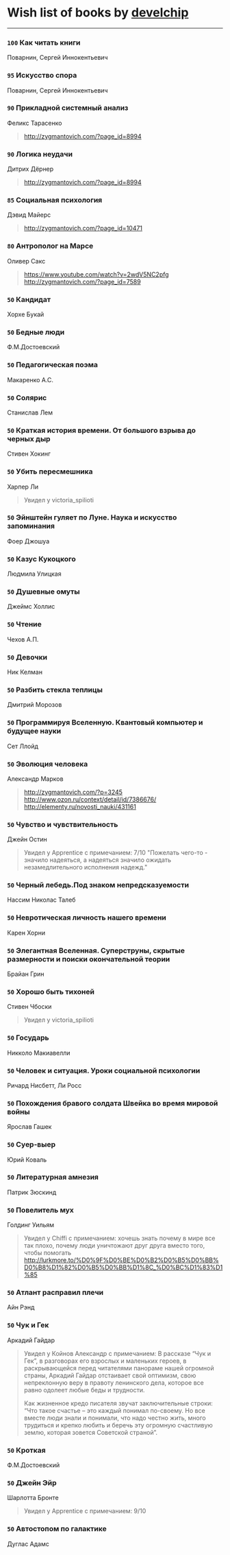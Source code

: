 # Wish list of books by [develchip](http://vk.com/id85203415)
---

### `100` Как читать книги
Поварнин, Сергей Иннокентьевич

### `95` Искусство спора
Поварнин, Сергей Иннокентьевич

### `90` Прикладной системный анализ
Феликс Тарасенко
> http://zygmantovich.com/?page_id=8994

### `90` Логика неудачи
Дитрих Дёрнер
> http://zygmantovich.com/?page_id=8994

### `85` Социальная психология
Дэвид Майерс
> http://zygmantovich.com/?page_id=10471

### `80` Антрополог на Марсе
Оливер Сакс
> https://www.youtube.com/watch?v=2wdV5NC2pfg
> http://zygmantovich.com/?page_id=7589

### `50` Кандидат
Хорхе Букай

### `50` Бедные люди
Ф.М.Достоевский

### `50` Педагогическая поэма
Макаренко А.С.

### `50` Солярис
Станислав Лем

### `50` Краткая история времени. От большого взрыва до черных дыр
Стивен Хокинг

### `50` Убить пересмешника
Харпер Ли
> Увидел у victoria_spilioti

### `50` Эйнштейн гуляет по Луне. Наука и искусство запоминания
Фоер Джошуа

### `50` Казус Кукоцкого
Людмила Улицкая

### `50` Душевные омуты
Джеймс Холлис

### `50` Чтение
Чехов А.П.

### `50` Девочки
Ник Келман

### `50` Разбить стекла теплицы
Дмитрий Морозов

### `50` Программируя Вселенную. Квантовый компьютер и будущее науки
Сет Ллойд

### `50` Эволюция человека
Александр Марков
> http://zygmantovich.com/?p=3245
> http://www.ozon.ru/context/detail/id/7386676/
> http://elementy.ru/novosti_nauki/431161

### `50` Чувство и чувствительность
Джейн Остин
> Увидел у Apprentice  с примечанием: 7/10
> "Пожелать чего-то - значило надеяться, а надеяться значило ожидать незамедлительного исполнения надежд."

### `50` Черный лебедь.Под знаком непредсказуемости
Нассим Николас Талеб

### `50` Невротическая личность нашего времени
Карен Хорни

### `50` Элегантная Вселенная. Суперструны, скрытые размерности и поиски окончательной теории
Брайан Грин

### `50` Хорошо быть тихоней
Стивен Чбоски
> Увидел у victoria_spilioti

### `50` Государь
Никколо Макиавелли

### `50` Человек и ситуация. Уроки социальной психологии
Ричард Нисбетт, Ли Росс

### `50` Похождения бравого солдата Швейка во время мировой войны
Ярослав Гашек

### `50` Суер-выер
Юрий Коваль

### `50` Литературная амнезия
Патрик Зюскинд

### `50` Повелитель мух
Голдинг Уильям
> Увидел у Chiffi с примечанием: хочешь знать почему в мире все так плохо, почему люди уничтожают друг друга вместо того, чтобы помогать  http://lurkmore.to/%D0%9F%D0%BE%D0%B2%D0%B5%D0%BB%D0%B8%D1%82%D0%B5%D0%BB%D1%8C_%D0%BC%D1%83%D1%85

### `50` Атлант расправил плечи
Айн Рэнд

### `50` Чук и Гек
Аркадий Гайдар
> Увидел у Койнов Александр с примечанием: В рассказе “Чук и Гек”, в разговорах его взрослых и маленьких героев, в раскрывающейся перед читателями панораме нашей огромной страны, Аркадий Гайдар отстаивает свой оптимизм, свою непреклонную веру в правоту ленинского дела, которое все равно одолеет любые беды и трудности.
> 
> Как жизненное кредо писателя звучат заключительные строки: “Что такое счастье – это каждый понимал по-своему. Но все вместе люди знали и понимали, что надо честно жить, много трудиться и крепко любить и беречь эту огромную счастливую землю, которая зовется Советской страной”.

### `50` Кроткая
Ф.М.Достоевский

### `50` Джейн Эйр
Шарлотта Бронте
> Увидел у Apprentice  с примечанием: 9/10

### `50` Автостопом по галактике
Дуглас Адамс

